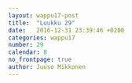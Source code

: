 ```yaml
---
layout: wappu17-post
title:  "Luukku 29"
date:   2016-12-31 23:39:46 +0200
categories: wappu17
number: 29
calendar: 8
no_frontpage: true
author: Juuso Mikkonen
---
```

